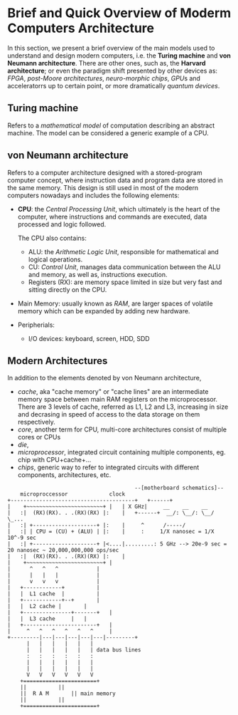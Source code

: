 # Brief and Quick Overview of Moderm Computers Architecture

In this section, we present a brief overview of the main models used to understand and design modern computers, i.e. the **Turing machine** and **von Neumann architecture**.
There are other ones, such as, the **Harvard architecture**; or even the paradigm shift presented by other devices as:
*FPGA*, *post-Moore architectures*, *neuro-morphic chips*, *GPU*s and acceleratorrs up to certain point, or more dramatically *quantum devices*.

## Turing machine
   Refers to a *mathematical model* of computation describing an abstract machine.
   The model can be considered a generic example of a CPU.


## von Neumann architecture
   Refers to a computer architecture designed with a stored-program computer concept, where instruction data and program data are stored in the same memory.
   This design is still used in most of the modern computers nowadays and includes the following elements:
  - **CPU**:
  	the *Central Processing Unit*, which ultimately is the heart of the computer, where instructions and commands are executed, data processed and logic followed.

	The CPU also contains:
	   - ALU: the *Arithmetic Logic Unit*, responsible for mathematical and logical operations.
	   - CU: *Control Unit*, manages data communication between the ALU and memory, as well as, instructions execution.
	   - Registers (RX): are memory space limited in size but very fast and sitting directly on the CPU.

  - Main Memory:
  	usually known as *RAM*, are larger spaces of volatile memory which can be expanded by adding new hardware.

  - Peripherials:
	  - I/O devices: keyboard, screen, HDD, SDD


## Modern Architectures
In addition to the elements denoted by von Neumann architecture, 
   - _cache_, aka "cache memory" or "cache lines" are an intermediate memory space between main RAM registers on the microprocessor. There are 3 levels of cache, referred as L1, L2 and L3, increasing in size and decrasing in speed of access to the data storage on them respectively.
   - _core_, another term for CPU, multi-core architectures consist of multiple cores or CPUs
   - _die_,
   - _microprocessor_, integrated circuit containing multiple components, eg. chip with CPU+cache+...
   - _chips_, generic way to refer to integrated circuits with different components, architectures, etc.


```
										--[motherboard schematics]--
	microproccessor				clock
+---------------------------------------+	+------+
|	 +~~~~~~~~~~~~~~~~~~~~~~~~+	|	| X GHz|     __    __    __
|	:|  (RX)(RX). . .(RX)(RX) |:	|	+------+  __/: \__/: \__/  \_...
|	:| +--------------------+ |:	|	  ^	     /-----/
|	:| | CPU = (CU) + (ALU) | |:	|	  :		1/X nanosec = 1/X 10^-9 sec
|	:| +--------------------+ |<....|.........:	5 GHz --> 20e-9 sec = 20 nanosec ~ 20,000,000,000 ops/sec
|	:|  (RX)(RX). . .(RX)(RX) |:	|
|	 +~~~~~~~~~~~~~~~~~~~~~~~~+	|
|	   ^   ^   ^			|
|	   |   |   |			|
|	   v   v   v			|
|	+------------+			|
|	|  L1 cache  |			|
|	+------------+--+		|
|	|  L2 cache	|		|
|	+---------------+-------+	|
|	|  L3 cache		|	|
|	+-----------------------+	|
|	  ^   ^   ^   ^   ^   ^		|
+---------|---|---|---|---|---|---------+
	  |   |   |   |   |   |
	  |   |   |   |   |   | data bus lines
	  :   :   :   :   :   :
	  |   |   |   |   |   |
	  |   |   |   |   |   |
	  V   V   V   V   V   V
	+=======================+
	||			||
	||	R A M		|| main memory
	||			||
	+=======================+
```
